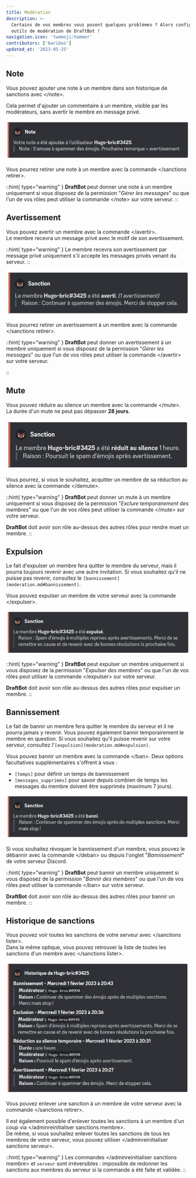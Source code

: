 ```yaml
---
title: Modération
description: >-
  Certains de vos membres vous posent quelques problèmes ? Alors configurez les
  outils de modération de DraftBot !
navigation.icon: 'twemoji:hammer'
contributors: ['bariboo']
updated_at: '2023-05-25'
---
```


## Note

Vous pouvez ajouter une note à un membre dans son historique de sanctions avec \</note>.

Cela permet d'ajouter un commentaire à un membre, visible par les modérateurs, sans avertir le membre en message privé.

![Note donnée à un membre](../assets/moderation/note.png)

Vous pourrez retirer une note à un membre avec la commande </sanctions retirer>.

::hint{ type="warning" }
**DraftBot** peut donner une note à un membre uniquement si vous disposez de la permission "_Gérer les messages_" ou que l'un de vos rôles peut utiliser la commande \</note> sur votre serveur.
::

## Avertissement

Vous pouvez avertir un membre avec la commande \</avertir>.\
Le membre recevra un message privé avec le motif de son avertissement.

::hint{ type="warning" }
Le membre recevra son avertissement par message privé uniquement s'il accepte les messages privés venant du serveur.
::

![Avertissement donné à un membre](../assets/moderation/warn.png)

Vous pourrez retirer un avertissement à un membre avec la commande </sanctions retirer>.

::hint{ type="warning" }
**DraftBot** peut donner un avertissement à un membre uniquement si vous disposez de la permission "_Gérer les messages_" ou que l'un de vos rôles peut utiliser la commande \</avertir> sur votre serveur.

::

## Mute

Vous pouvez réduire au silence un membre avec la commande \</mute>.\
La durée d'un mute ne peut pas dépasser **28 jours**.

![Rendre muet un membre](../assets/moderation/mute.png)

Vous pourrez, si vous le souhaitez, acquitter un membre de sa réduction au silence avec la commande \</demute>.

::hint{ type="warning" }
**DraftBot** peut donner un mute à un membre uniquement si vous disposez de la permission "_Exclure temporairement des membres_" ou que l'un de vos rôles peut utiliser la commande \</mute> sur votre serveur.

**DraftBot** doit avoir son rôle au-dessus des autres rôles pour rendre muet un membre.
::

## Expulsion

Le fait d'expulser un membre fera quitter le membre du serveur, mais il pourra toujours revenir avec une autre invitation. Si vous souhaitez qu'il ne puisse pas revenir, consultez le `[bannissement](moderation.md#bannissement)`.

Vous pouvez expulser un membre de votre serveur avec la commande \</expulser>.

![Expulsion d'un membre](../assets/moderation/kick.png)

::hint{ type="warning" }
**DraftBot** peut expulser un membre uniquement si vous disposez de la permission "_Expulser des membres_" ou que l'un de vos rôles peut utiliser la commande \</expulser> sur votre serveur.

**DraftBot** doit avoir son rôle au-dessus des autres rôles pour expulser un membre.
::

## Bannissement

Le fait de bannir un membre fera quitter le membre du serveur et il ne pourra jamais y revenir. Vous pouvez également bannir temporairement le membre en question. Si vous souhaitez qu'il puisse revenir sur votre serveur, consultez l'`[expulsion](moderation.md#expulsion)`.

Vous pouvez bannir un membre avec la commande \</ban>. Deux options facultatives supplémentaires s'offrent à vous :

* `[temps]` pour définir un temps de bannissement
* `[messages_supprimés]` pour savoir depuis combien de temps les messages du membre doivent être supprimés (maximum 7 jours).

![Bannissement d'un utilisateur](../assets/moderation/ban.png)

Si vous souhaitez révoquer le bannissement d'un membre, vous pouvez le débannir avec la commande \</deban> ou depuis l'onglet "_Bannissement_" de votre serveur Discord.

::hint{ type="warning" }
**DraftBot** peut bannir un membre uniquement si vous disposez de la permission "_Bannir des membres_" ou que l'un de vos rôles peut utiliser la commande \</ban> sur votre serveur.

**DraftBot** doit avoir son rôle au-dessus des autres rôles pour bannir un membre.
::

## Historique de sanctions

Vous pouvez voir toutes les sanctions de votre serveur avec </sanctions lister>.\
Dans la même optique, vous pouvez retrouver la liste de toutes les sanctions d'un membre avec </sanctions lister>.

![Historique de sanctions d'un membre](../assets/moderation/history.png)

Vous pouvez enlever une sanction à un membre de votre serveur avec la commande </sanctions retirer>.

Il est également possible d'enlever toutes les sanctions à un membre d'un coup via </adminreinitialiser sanctions membre>.\
De même, si vous souhaitez enlever toutes les sanctions de tous les membres de votre serveur, vous pouvez utiliser </adminreinitialiser sanctions serveur>.

::hint{ type="warning" }
Les commandes </adminreinitialiser sanctions membre> et `serveur` sont irréversibles : impossible de redonner les sanctions aux membres du serveur si la commande a été faite et validée.
::
